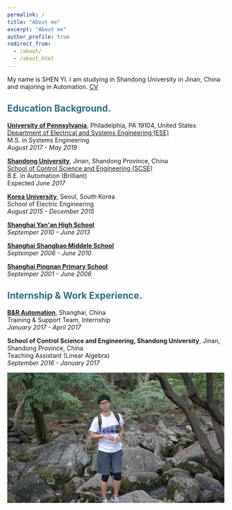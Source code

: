 ```yaml
---
permalink: /
title: "About me"
excerpt: "About me"
author_profile: true
redirect_from: 
  - /about/
  - /about.html
---
```


My name is SHEN YI. I am studying in Shandong University in Jinan, China and majoring in Automation. [CV](https://github.com/Shenyi950223/Shenyi950223.github.io/raw/master/uploads/cv.pdf)

<h2 style="color: #2e6c80;">Education Background.</h2>

<strong>[University of Pennsylvania](http://www.upenn.edu/)</strong>, Philadelphia, PA 19104, United States                          
[Department of Electrical and Systems Engineering (ESE)](http://www.ese.upenn.edu/)<br>
M.S. in Systems Engineering                                           
<i>August 2017 - May 2019</i><br>
                                                                 
<strong>[Shandong University](http://www.sdu.edu.cn/)</strong>, Jinan, Shandong Province, China                                  
[School of Control Science and Engineering (SCSE)](http://control.sdu.edu.cn/)<br>
B.E. in Automation (Brilliant)                                              
Expected <i>June 2017</i><br>

<strong>[Korea University](http://www.korea.edu/)</strong>, Seoul, South Korea<br>
School of Electric Engineering                                           
<i>August 2015 - December 2015</i><br>

<strong>[Shanghai Yan'an High School](http://www.shyahs.com/WebSite.Net/)</strong><br>
<i>Septemper 2010 - June 2013</i><br>

<strong>[Shanghai Shangbao Middele School](http://shsb.cn/)</strong><br>
<i>Septemper 2006 - June 2010</i><br>

<strong>[Shanghai Pingnan Primary School](http://pnxx.mhedu.sh.cn/)</strong><br>
<i>Septemper 2001 - June 2006</i><br>

<h2 style="color: #2e6c80;">Internship & Work Experience.</h2>

<strong>[B&R Automation](https://www.br-automation.com/en/perfection-in-automation/)</strong>, Shanghai, China<br>
Training & Support Team, Internship                                           
<i>January 2017 - April 2017</i><br>

<strong>School of Control Science and Engineering, Shandong University</strong>, Jinan, Shandong Province, China<br>
Teaching Assistant (Linear Algebra)                                           
<i>September 2016 - January 2017</i><br>

![alt text](/images/busan.png "I am in Busan, South Korea")

